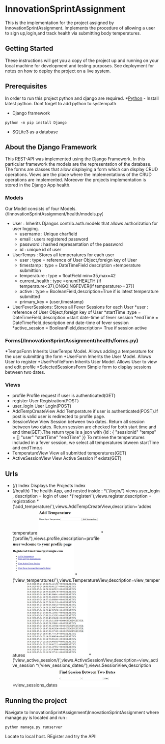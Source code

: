 # InnovationSprintAssignment
This is the implementation for the project assigned by InnovationSprintAssignment. Implements the procedure of allowing a user to sign up,login,and track health via submitting body temperatures. 

## Getting Started

These instructions will get you a copy of the project up and running on your local machine for development and testing purposes. See deployment for notes on how to deploy the project on a live system.

## Prerequisites

In order to run this project python and django are required.
*[Python](https://www.python.org/downloads/) - Install latest python. Dont forget to add python to systempath
* Django framework
```
python -m pip install Django
```
* SQLite3 as a database

## About the Django Framework
This REST-API was implemented using the Django Framework. In this particular framework the models are the representation of the database.
The forms are classes that allow displaying a form which can display CRUD operations.
Views are the place where the implementations of the CRUD operations are implemented.
Moreover the projects implementation is stored in the Django App health.
### Models
Our Model consists of four Models.(/InnovationSprintAssignment/health/models.py)
* User : Inherits Djangos contrib.auth.models that allows authorization for user logging.
  * username : Unique charfield
  * email : users registered password
  * password :  hashed represantation of the password
  * id : unique id of user
* UserTemps : Stores all temperatures for each user
  * user : type = reference of User Object,foreign key of User
  * timestamp : type = DateTimeField description =temperature submittion
  * temperature : type = floatField min=35,max=42
  * current_health : type =enum[HEALTH {if temperature<37},ONGOINGFEVER{if temperature>=37}]
  * active : type = BooleanField,description=True if is latest temperature submitted
  * primary_key = (user,timestamp)
* UserFeverSessions: Stores all Fever Sessions for each User
  *user : reference of User Object,foreign key of User
  *startTime :type = DateTimeField,description =start date-time of fever session
  *endTime = DateTimeField,description end date-time of fever session
  *active_session = BooleanField,description= True if session active
### Forms(/InnovationSprintAssignment/health/forms.py)
*TempsForm Inherits UserTemps Model. Allows adding a temperature for the user submitting the form
*UserForm Inherits the User Model. Allows User to register
*UserProfileForm Inherits User Model. Allows User to view and edit profile
*SelectedSessionsForm Simple form to display sessions between two dates.
### Views
* profile Profile request if user is authenticated(GET)
* register User Registration(POST) 
* user_login User Login(POST)
* AddTempCreateView Add Temperature if user is authenticated(POST).If post is valid user is redirected to profile page.
* SessionView View Session between two dates. Return all session between two dates. Return session are checked for both start time and end time(GET).The return type is a json with
{id : {
	"sessionid"
	"temps" = []
	"user" 
	"startTime"
	"endTime"
}}
To retrieve the temperatures included in a fever session, we select all temperatures btween startTime and endTime.s
*  TemperatureView View all submitted temperatures(GET)
* ActiveSessionView View Active Session if exists(GET)
## Urls
* (/) Index Displays the Projects Index
* (/health) The health App, and nested inside : 
  *('/login/') views.user_login , description = login of user
  *('register/'),views.register,description = registration
  *('add_temperature/'),views.AddTempCreateView,description='addes temperature
  <img src = images/AddTemp.JPG width=200>
  *('profile/'),views.profile,description=profile
  <img src = images/profile.JPG width=200>
  *('view_temperatures/'),views.TemperatureView,description=view_temperatures
  <img src = images/viewTemps.JPG width=200>
  *('view_active_session/)',views.ActiveSessionView,description=view_active_session
  *('view_sessions_dates/'),views.SessionView,description =view_sessions_dates
  <img src = images/findSessions.JPG width=200>

## Running the project
Navigate to InnovationSprintAssignment\InnovationSprintAssignment where manage.py is located and run :
```
python manage.py runserver
```
Locate to local host. REgister and try the API!
